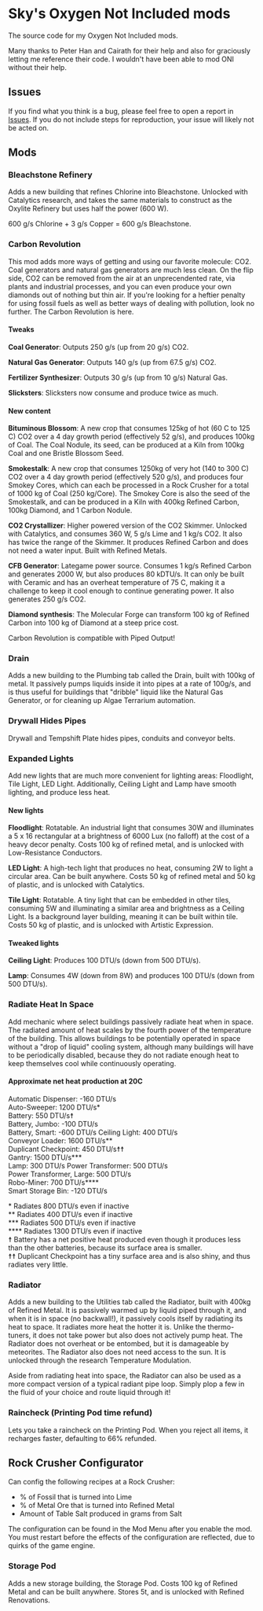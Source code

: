 # Sky's Oxygen Not Included mods

The source code for my Oxygen Not Included mods.

Many thanks to Peter Han and Cairath for their help and also for graciously letting me reference their code. I wouldn't have been able to mod ONI without their help.

## Issues

If you find what you think is a bug, please feel free to open a report in [Issues](https://github.com/skairunner/sky-oni-mods/issues). If you do not include steps for reproduction, your issue will likely not be acted on.

## Mods

### Bleachstone Refinery

Adds a new building that refines Chlorine into Bleachstone. Unlocked with Catalytics research, and takes the same materials to construct as the Oxylite Refinery but uses half the power (600 W).

600 g/s Chlorine + 3 g/s Copper = 600 g/s Bleachstone.

### Carbon Revolution

This mod adds more ways of getting and using our favorite molecule: CO2. Coal generators and natural gas generators are much less clean. On the flip side, CO2 can be removed from the air at an unprecendented rate, via plants and industrial processes, and you can even produce your own diamonds out of nothing but thin air. If you're looking for a heftier penalty for using fossil fuels as well as better ways of dealing with pollution, look no further. The Carbon Revolution is here.

#### Tweaks

**Coal Generator**: Outputs 250 g/s (up from 20 g/s) CO2.

**Natural Gas Generator**: Outputs 140 g/s (up from 67.5 g/s) CO2.

**Fertilizer Synthesizer**: Outputs 30 g/s (up from 10 g/s) Natural Gas.

**Slicksters**: Slicksters now consume and produce twice as much.

#### New content

**Bituminous Blossom**: A new crop that consumes 125kg of hot (60 C to 125 C) CO2 over a 4 day growth period (effectively 52 g/s), and produces 100kg of Coal. The Coal Nodule, its seed, can be produced at a Kiln from 100kg Coal and one Bristle Blossom Seed.

**Smokestalk**: A new crop that consumes 1250kg of very hot (140 to 300 C) CO2 over a 4 day growth period (effectively 520 g/s), and produces four Smokey Cores, which can each be processed in a Rock Crusher for a total of 1000 kg of Coal (250 kg/Core). The Smokey Core is also the seed of the Smokestalk, and can be produced in a Kiln with 400kg Refined Carbon, 100kg Diamond, and 1 Carbon Nodule.

**CO2 Crystallizer**: Higher powered version of the CO2 Skimmer. Unlocked with Catalytics, and consumes 360 W, 5 g/s Lime and 1 kg/s CO2. It also has twice the range of the Skimmer. It produces Refined Carbon and does not need a water input. Built with Refined Metals.

**CFB Generator**: Lategame power source. Consumes 1 kg/s Refined Carbon and generates 2000 W, but also produces 80 kDTU/s. It can only be built with Ceramic and has an overheat temperature of 75 C, making it a challenge to keep it cool enough to continue generating power. It also generates 250 g/s CO2.

**Diamond synthesis**: The Molecular Forge can transform 100 kg of Refined Carbon into 100 kg of Diamond at a steep price cost.

Carbon Revolution is compatible with Piped Output!

### Drain

Adds a new building to the Plumbing tab called the Drain, built with 100kg of metal. It passively pumps liquids inside it into pipes at a rate of 100g/s, and is thus useful for buildings that "dribble" liquid like the Natural Gas Generator, or for cleaning up Algae Terrarium automation.

### Drywall Hides Pipes

Drywall and Tempshift Plate hides pipes, conduits and conveyor belts.

### Expanded Lights

Add new lights that are much more convenient for lighting areas: Floodlight, Tile Light, LED Light. Additionally, Ceiling Light and Lamp have smooth lighting, and produce less heat.

#### New lights

**Floodlight**: Rotatable. An industrial light that consumes 30W and illuminates a 5 x 16 rectangular at a brightness of 6000 Lux (no falloff) at the cost of a heavy decor penalty. Costs 100 kg of refined metal, and is unlocked with Low-Resistance Conductors.

**LED Light**: A high-tech light that produces no heat, consuming 2W to light a circular area. Can be built anywhere. Costs 50 kg of refined metal and 50 kg of plastic, and is unlocked with Catalytics.

**Tile Light**: Rotatable. A tiny light that can be embedded in other tiles, consuming 5W and illuminating a similar area and brightness as a Ceiling Light. Is a background layer building, meaning it can be built within tile. Costs 50 kg of plastic, and is unlocked with Artistic Expression.

#### Tweaked lights

**Ceiling Light**: Produces 100 DTU/s (down from 500 DTU/s).

**Lamp**: Consumes 4W (down from 8W) and produces 100 DTU/s (down from 500 DTU/s).


### Radiate Heat In Space

Add mechanic where select buildings passively radiate heat when in space. The radiated amount of heat scales by the fourth power of the temperature of the building. This allows buildings to be potentially operated in space without a "drop of liquid" cooling system, although many buildings will have to be periodically disabled, because they do not radiate enough heat to keep themselves cool while continuously operating.

#### Approximate net heat production at 20C

Automatic Dispenser: -160 DTU/s  
Auto-Sweeper: 1200 DTU/s*  
Battery: 550 DTU/s☨  
Battery, Jumbo: -100 DTU/s  
Battery, Smart: -600 DTU/s 
Ceiling Light: 400 DTU/s  
Conveyor Loader: 1600 DTU/s**  
Duplicant Checkpoint: 450 DTU/s☨☨  
Gantry: 1500 DTU/s***  
Lamp: 300 DTU/s
Power Transformer: 500 DTU/s  
Power Transformer, Large: 500 DTU/s  
Robo-Miner: 700 DTU/s****  
Smart Storage Bin: -120 DTU/s  

\* Radiates 800 DTU/s even if inactive  
\*\* Radiates 400 DTU/s even if inactive  
\*\*\* Radiates 500 DTU/s even if inactive  
\*\*\*\* Radiates 1300 DTU/s even if inactive  
☨ Battery has a net positive heat produced even though it produces less than the other batteries, because its surface area is smaller.  
☨☨ Duplicant Checkpoint has a tiny surface area and is also shiny, and thus radiates very little.

### Radiator

Adds a new building to the Utilities tab called the Radiator, built with 400kg of Refined Metal. It is passively warmed up by liquid piped through it, and when it is in space (no backwall!), it passively cools itself by radiating its heat to space. It radiates more heat the hotter it is. Unlike the thermo-tuners, it does not take power but also does not actively pump heat. The Radiator does not overheat or be entombed, but it is damageable by meteorites. The Radiator also does not need access to the sun. It is unlocked through the research Temperature Modulation.

Aside from radiating heat into space, the Radiator can also be used as a more compact version of a typical radiant pipe loop. Simply plop a few in the fluid of your choice and route liquid through it!

### Raincheck (Printing Pod time refund)

Lets you take a raincheck on the Printing Pod. When you reject all items, it recharges faster, defaulting to 66% refunded.

## Rock Crusher Configurator

Can config the following recipes at a Rock Crusher:

* % of Fossil that is turned into Lime
* % of Metal Ore that is turned into Refined Metal
* Amount of Table Salt produced in grams from Salt

The configuration can be found in the Mod Menu after you enable the mod. You must restart before the effects of the configuration are reflected, due to quirks of the game engine. 

### Storage Pod

Adds a new storage building, the Storage Pod. Costs 100 kg of Refined Metal and can be built anywhere. Stores 5t, and is unlocked with Refined Renovations.
